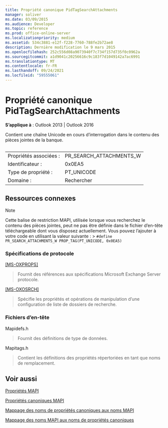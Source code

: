 ```yaml
---
title: Propriété canonique PidTagSearchAttachments
manager: soliver
ms.date: 03/09/2015
ms.audience: Developer
ms.topic: reference
ms.prod: office-online-server
ms.localizationpriority: medium
ms.assetid: 534c3881-e12f-f228-7760-788fe2b72ae8
description: Dernière modification le 9 mars 2015
ms.openlocfilehash: 252c556d08a9073940f7c734f157d735f0c0962a
ms.sourcegitcommit: a1d9041c20256616c9c183f7d1049142a7ac6991
ms.translationtype: MT
ms.contentlocale: fr-FR
ms.lasthandoff: 09/24/2021
ms.locfileid: "59555061"
---
```

# <a name="pidtagsearchattachments-canonical-property"></a>Propriété canonique PidTagSearchAttachments

  
  
**S’applique à** : Outlook 2013 | Outlook 2016 
  
Contient une chaîne Unicode en cours d’interrogation dans le contenu des pièces jointes de la banque.
  
## 

|||
|:-----|:-----|
|Propriétés associées :  <br/> |PR_SEARCH_ATTACHMENTS_W  <br/> |
|Identificateur :  <br/> |0x0EA5  <br/> |
|Type de propriété :  <br/> |PT_UNICODE  <br/> |
|Domaine :  <br/> |Rechercher  <br/> |
   
## <a name="related-resources"></a>Ressources connexes

> [!NOTE]
> Cette balise de restriction MAPI, utilisée lorsque vous recherchez le contenu des pièces jointes, peut ne pas être définie dans le fichier d’en-tête téléchargeable dont vous disposez actuellement. Vous pouvez l’ajouter à votre code en utilisant la valeur suivante : >  `#define PR_SEARCH_ATTACHMENTS_W PROP_TAG(PT_UNICODE, 0x0EA5)`
  
### <a name="protocol-specifications"></a>Spécifications de protocole

[[MS-OXPROPS]](https://msdn.microsoft.com/library/f6ab1613-aefe-447d-a49c-18217230b148%28Office.15%29.aspx)
  
> Fournit des références aux spécifications Microsoft Exchange Server protocole.
    
[[MS-OXOSRCH]](https://msdn.microsoft.com/library/c72e49b8-78c7-4483-ad65-e46e9133673b%28Office.15%29.aspx)
  
> Spécifie les propriétés et opérations de manipulation d’une configuration de liste de dossiers de recherche.
    
### <a name="header-files"></a>Fichiers d’en-tête

Mapidefs.h
  
> Fournit des définitions de type de données.
    
Mapitags.h
  
> Contient les définitions des propriétés répertoriées en tant que noms de remplacement.
    
## <a name="see-also"></a>Voir aussi



[Propriétés MAPI](mapi-properties.md)
  
[Propriétés canoniques MAPI](mapi-canonical-properties.md)
  
[Mappage des noms de propriétés canoniques aux noms MAPI](mapping-canonical-property-names-to-mapi-names.md)
  
[Mappage des noms MAPI aux noms de propriétés canoniques](mapping-mapi-names-to-canonical-property-names.md)

